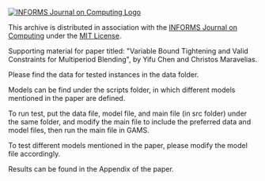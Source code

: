 [![INFORMS Journal on Computing Logo](https://INFORMSJoC.github.io/logos/INFORMS_Journal_on_Computing_Header.jpg)](https://pubsonline.informs.org/journal/ijoc)


This archive is distributed in association with the [INFORMS Journal on
Computing](https://pubsonline.informs.org/journal/ijoc) under the [MIT License](LICENSE).

Supporting material for paper titled: "Variable Bound Tightening and Valid Constraints for Multiperiod Blending", by Yifu Chen and Christos Maravelias.

Please find the data for tested instances in the data folder. 

Models can be find under the scripts folder, in which different models mentioned in the paper are defined.

To run test, put the data file, model file, and main file (in src folder) under the same folder, and modify the main file to include the preferred data and model files, then run the main file in GAMS.

To test different models mentioned in the paper, please modify the model file accordingly.

Results can be found in the Appendix of the paper. 
